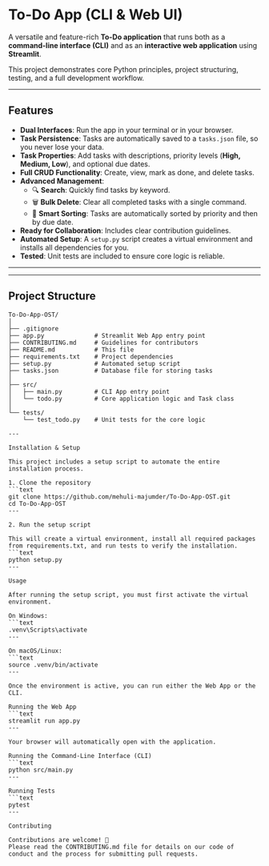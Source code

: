 # To-Do App (CLI & Web UI)

A versatile and feature-rich **To-Do application** that runs both as a **command-line interface (CLI)** and as an **interactive web application** using **Streamlit**.  

This project demonstrates core Python principles, project structuring, testing, and a full development workflow.

---

## Features

- **Dual Interfaces**: Run the app in your terminal or in your browser.  
- **Task Persistence**: Tasks are automatically saved to a `tasks.json` file, so you never lose your data.  
- **Task Properties**: Add tasks with descriptions, priority levels (**High, Medium, Low**), and optional due dates.  
- **Full CRUD Functionality**: Create, view, mark as done, and delete tasks.  
- **Advanced Management**:  
  - 🔍 **Search**: Quickly find tasks by keyword.  
  - 🗑️ **Bulk Delete**: Clear all completed tasks with a single command.  
  - 🧠 **Smart Sorting**: Tasks are automatically sorted by priority and then by due date.  
- **Ready for Collaboration**: Includes clear contribution guidelines.  
- **Automated Setup**: A `setup.py` script creates a virtual environment and installs all dependencies for you.  
- **Tested**: Unit tests are included to ensure core logic is reliable.  

---

---

## Project Structure

```text
To-Do-App-OST/
│
├── .gitignore
├── app.py              # Streamlit Web App entry point
├── CONTRIBUTING.md     # Guidelines for contributors
├── README.md           # This file
├── requirements.txt    # Project dependencies
├── setup.py            # Automated setup script
├── tasks.json          # Database file for storing tasks
│
├── src/
│   ├── main.py         # CLI App entry point
│   └── todo.py         # Core application logic and Task class
│
└── tests/
    └── test_todo.py    # Unit tests for the core logic

---

Installation & Setup

This project includes a setup script to automate the entire installation process.

1. Clone the repository
```text
git clone https://github.com/mehuli-majumder/To-Do-App-OST.git
cd To-Do-App-OST
---

2. Run the setup script

This will create a virtual environment, install all required packages from requirements.txt, and run tests to verify the installation.
```text
python setup.py
---

Usage

After running the setup script, you must first activate the virtual environment.

On Windows:
```text
.venv\Scripts\activate
---

On macOS/Linux:
```text
source .venv/bin/activate
---

Once the environment is active, you can run either the Web App or the CLI.

Running the Web App
```text
streamlit run app.py
---

Your browser will automatically open with the application.

Running the Command-Line Interface (CLI)
```text
python src/main.py
---

Running Tests
```text
pytest
---

Contributing

Contributions are welcome! 🎉
Please read the CONTRIBUTING.md file for details on our code of conduct and the process for submitting pull requests.